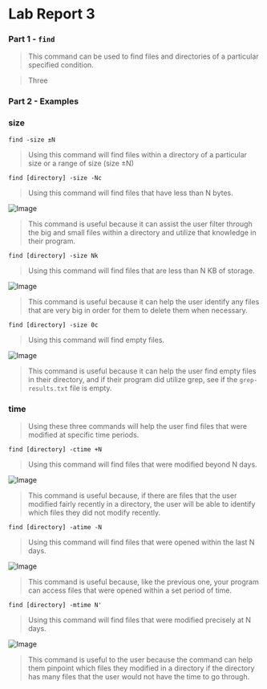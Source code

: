 # Lab Report 3

### Part 1 - `find`

> This command can be used to find files and directories of a particular specified condition.

> Three

### Part 2 - Examples

### size

`find -size ±N`

> Using this command will find files within a directory of a particular size or a range of size (size ±N)

`find [directory] -size -Nc`

> Using this command will find files that have less than N bytes.

![Image](https://i.imgur.com/8sUct8o.png)

> This command is useful because it can assist the user filter through the big and small files within a directory and utilize that knowledge in their program.

`find [directory] -size Nk`

> Using this command will find files that are less than N KB of storage.

![Image](https://i.imgur.com/D82upEb.png)

> This command is useful because it can help the user identify any files that are very big in order for them to delete them when necessary.

`find [directory] -size 0c`

> Using this command will find empty files.

![Image](https://i.imgur.com/xckWa0i.png)

> This command is useful because it can help the user find empty files in their directory, and if their program did utilize grep, see if the `grep-results.txt` file is empty.

### time

> Using these three commands will help the user find files that were modified at specific time periods.

`find [directory] -ctime +N`

> Using this command will find files that were modified beyond N days.

![Image](https://i.imgur.com/TaF0QxG.png)

> This command is useful because, if there are files that the user modified fairly recently in a directory, the user will be able to identify which files they did not modify recently.

`find [directory] -atime -N`

> Using this command will find files that were opened within the last N days.

![Image](https://i.imgur.com/7l83x8i.png)

> This command is useful because, like the previous one, your program can access files that were opened within a set period of time.

`find [directory] -mtime N'`

> Using this command will find files that were modified precisely at N days.

![Image](https://i.imgur.com/pOgwhg2.png)

> This command is useful to the user because the command can help them pinpoint which files they modified in a directory if the directory has many files that the user would not have the time to go through.